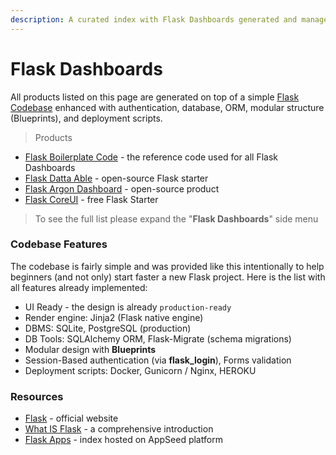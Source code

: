 ```yaml
---
description: A curated index with Flask Dashboards generated and managed by AppSeed.
---
```


# Flask Dashboards

All products listed on this page are generated on top of a simple [Flask Codebase](../../boilerplate-code/flask-dashboard.md) enhanced with authentication, database, ORM, modular structure \(Blueprints\), and deployment scripts. 

> Products

* [Flask Boilerplate Code](../../boilerplate-code/flask-dashboard.md) - the reference code used for all Flask Dashboards
* [Flask Datta Able](datta-able.md) - open-source Flask starter 
* [Flask Argon Dashboard](argon-dashboard.md) - open-source product
* [Flask CoreUI](coreui.md) - free Flask Starter 

> To see the full list please expand the "**Flask Dashboards**" side menu



### Codebase Features

The codebase is fairly simple and was provided like this intentionally to help beginners \(and not only\) start faster a new Flask project. Here is the list with all features already implemented:

* UI Ready - the design is already `production-ready`
* Render engine: Jinja2 \(Flask native engine\) 
* DBMS: SQLite, PostgreSQL \(production\)
* DB Tools: SQLAlchemy ORM, Flask-Migrate \(schema migrations\)
* Modular design with **Blueprints**
* Session-Based authentication \(via **flask\_login**\), Forms validation
* Deployment scripts: Docker, Gunicorn / Nginx, HEROKU 



### Resources

* [Flask](https://palletsprojects.com/p/flask/) - official website
* [What IS Flask](../../content/what-is/flask.md) - a comprehensive introduction 
* [Flask Apps](https://appseed.us/apps/flask-apps) - index hosted on AppSeed platform


